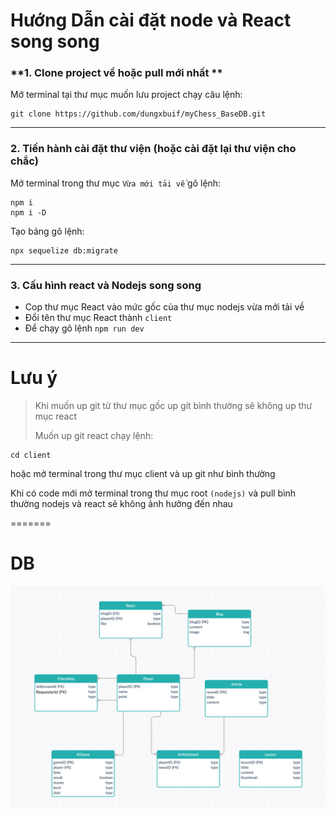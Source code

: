# Hướng Dẫn cài đặt node và React song song

### **1. Clone project về hoặc pull mới nhất **

Mở terminal tại thư mục muốn lưu project chạy câu lệnh:

```
git clone https://github.com/dungxbuif/myChess_BaseDB.git
```

---

### **2. Tiến hành cài đặt thư viện (hoặc cài đặt lại thư viện cho chắc)**

Mở terminal trong thư mục `Vừa mới tải về` gõ lệnh:

```
npm i
npm i -D
```
Tạo bảng gõ lệnh:

```
npx sequelize db:migrate
```
---

### **3. Cấu hình react và Nodejs song song**

-  Cop thư mục React vào mức gốc của thư mục nodejs vừa mới tải về
-  Đổi tên thư mục React thành `client`
-  Để chạy gõ lệnh `npm run dev`

---

# Lưu ý

> Khi muốn up git từ thư mục gốc up git bình thường sẽ không up thư mục react
>
> Muốn up git react chạy lệnh:

```
cd client
```

hoặc mở terminal trong thư mục client và up git như bình thường

Khi có code mới mở terminal trong thư mục root `(nodejs)` và pull bình thường nodejs và react sẽ không ảnh hưởng đến nhau

=======
# DB
![](https://raw.githubusercontent.com/dungxbuif/myChess_BaseDB/master/db.png)
